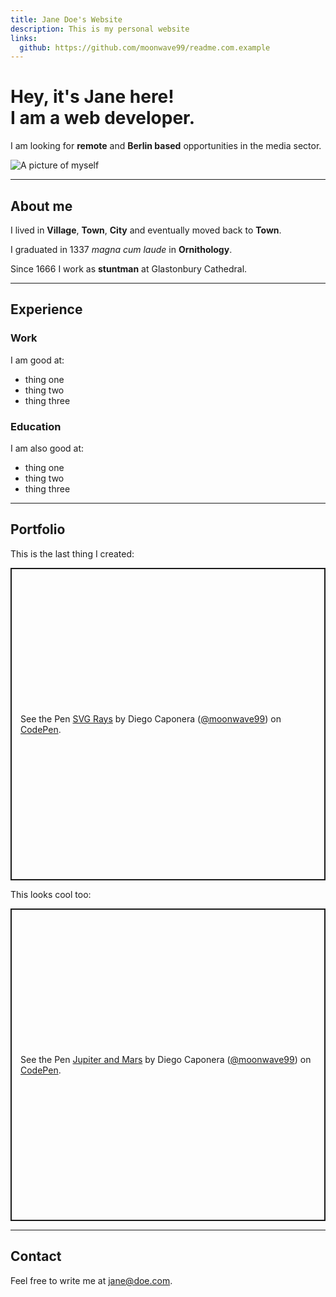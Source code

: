 ```yaml
---
title: Jane Doe's Website
description: This is my personal website
links:
  github: https://github.com/moonwave99/readme.com.example
---
```


# Hey, it's Jane here! <br> I am a web developer.

I am looking for **remote** and **Berlin based** opportunities in the media sector.

![A picture of myself](./jane-doe.jpg)

---

## About me

I lived in **Village**, **Town**, **City** and eventually moved back to **Town**.

I graduated in 1337 _magna cum laude_ in **Ornithology**.

Since 1666 I work as **stuntman** at Glastonbury Cathedral.

---

## Experience

### Work

I am good at:

- thing one
- thing two
- thing three

### Education

I am also good at:

- thing one
- thing two
- thing three

---

## Portfolio

This is the last thing I created:

<p class="codepen" data-height="500" data-default-tab="result" data-slug-hash="YzGPJxr" data-user="moonwave99" style="height: 500px; box-sizing: border-box; display: flex; align-items: center; justify-content: center; border: 2px solid; margin: 1em 0; padding: 1em;">
  <span>See the Pen <a href="https://codepen.io/moonwave99/pen/YzGPJxr">
  SVG Rays</a> by Diego Caponera (<a href="https://codepen.io/moonwave99">@moonwave99</a>)
  on <a href="https://codepen.io">CodePen</a>.</span>
</p>
<script async src="https://cpwebassets.codepen.io/assets/embed/ei.js"></script>

This looks cool too:

<p class="codepen" data-height="500" data-default-tab="result" data-slug-hash="oNyQRRJ" data-preview="true" data-user="moonwave99" style="height: 500px; box-sizing: border-box; display: flex; align-items: center; justify-content: center; border: 2px solid; margin: 1em 0; padding: 1em;">
  <span>See the Pen <a href="https://codepen.io/moonwave99/pen/oNyQRRJ">
  Jupiter and Mars</a> by Diego Caponera (<a href="https://codepen.io/moonwave99">@moonwave99</a>)
  on <a href="https://codepen.io">CodePen</a>.</span>
</p>
<script async src="https://cpwebassets.codepen.io/assets/embed/ei.js"></script>

---

## Contact

Feel free to write me at jane@doe.com.
